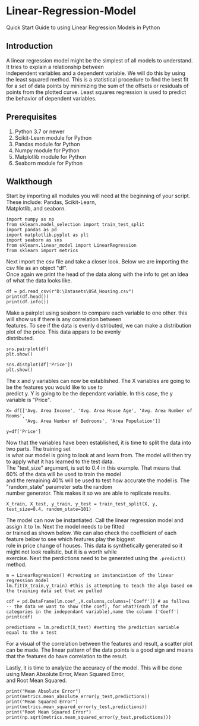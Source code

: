 # Linear-Regression-Model
Quick Start Guide to using Linear Regression Models in Python  
## Introduction  
A linear regression model might be the simplest of all models to understand. It tries to explain a relationship between  
independent variables and a dependent variable. We will do this by using the least squared method. This is a statistical   procedure to find the best fit for a set of data points by minimizing the sum of the offsets or residuals of points from the   plotted curve. Least squares regression is used to predict the behavior of dependent variables.  
 
## Prerequisites
1. Python 3.7 or newer  
2. Scikit-Learn module for Python  
3. Pandas module for Python  
4. Numpy module for Python  
5. Matplotlib module for Python  
6. Seaborn module for Python
  
## Walkthough  
Start by importing all modules you will need at the beginning of your script. These include: Pandas, Scikit-Learn,  
Matplotlib, and seaborn.  
```
import numpy as np
from sklearn.model_selection import train_test_split
import pandas as pd
import matplotlib.pyplot as plt
import seaborn as sns
from sklearn.linear_model import LinearRegression
from sklearn import metrics
```  
Next import the csv file and take a closer look. Below we are importing the csv file as an object "df".  
Once again we print the head of the data along with the info to get an idea of what the data looks like.  

```
df = pd.read_csv(r"D:\Datasets\USA_Housing.csv")
print(df.head())
print(df.info())
```  
Make a pairplot using seaborn to compare each variable to one other. this will show us if there is any correlation between  
features. To see if the data is evenly distributed, we can make a distribution plot of the price. This data appars to be evenly  
distributed.
```
sns.pairplot(df)
plt.show()

sns.distplot(df['Price'])
plt.show()
```  


The x and y variables can now be established. The X variables are going to be the features you would like to use to   
predict y. Y is going to be the dependant variable. In this case, the y variable is "Price".  
```
X= df[['Avg. Area Income', 'Avg. Area House Age', 'Avg. Area Number of Rooms',
       'Avg. Area Number of Bedrooms', 'Area Population']]

y=df['Price']
```  
Now that the variables have been established, it is time to split the data into two parts. The training set  
is what our model is going to look at and learn from. The model will then try to apply what it has learned to the test data.  
The "test_size" argument, is set to 0.4 in this example. That means that 60% of the data will be used to train the model  
and the remaining 40% will be used to test how accurate the model is. The "random_state" parameter sets the random  
number generator. This makes it so we are able to replicate results.  
```
X_train, X_test, y_train, y_test = train_test_split(X, y, test_size=0.4, random_state=101) 
```
The model can now be instantiated. Call the linear regression model and assign it to ```lm```. Next the model needs to be fitted  
or trained as shown below. We can also check the coefficient of each feature below to see which features play the biggest  
role in price change of houses. This data is synthetically generated so it might not look realistic, but it is a worth while  
exercise. Next the perdictions need to be generated using the ```.predict()``` method.  
```
m = LinearRegression() #creating an instanciation of the linear regression model
lm.fit(X_train,y_train) #this is attempting to teach the algo based on the training data set that we pulled

cdf = pd.DataFrame(lm.coef_,X.columns,columns=['Coeff']) # as follows -- the data we want to show (the coef), for what?(each of the categories in the independant variable),name the column ('Coeff')
print(cdf)

predictions = lm.predict(X_test) #setting the prediction variable equal to the x test

```
For a visual of the correlation between the features and result, a scatter plot can be made. The linear pattern
of the data points is a good sign and means that the features do have correlation to the result.  

Lastly, it is time to analyize the accuracy of the model. This will be done using Mean Absolute Error, Mean Squared Error,  
and Root Mean Squared.  
```
print("Mean Absolute Error")
print(metrics.mean_absolute_error(y_test,predictions))
print("Mean Squared Error")
print(metrics.mean_squared_error(y_test,predictions))
print("Root Mean Squared Error")
print(np.sqrt(metrics.mean_squared_error(y_test,predictions)))

```




